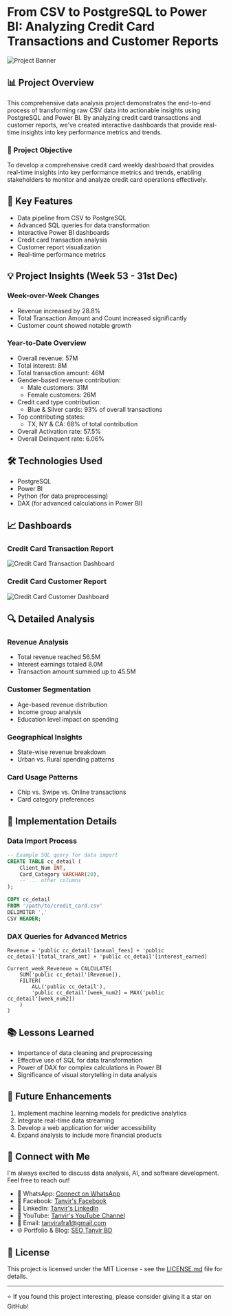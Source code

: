 # From CSV to PostgreSQL to Power BI: Analyzing Credit Card Transactions and Customer Reports

![Project Banner](https://github.com/seotanvirbd/Credit_Card_Transaction/blob/main/credit_card_transcation_dashboard.png)

## 📊 Project Overview

This comprehensive data analysis project demonstrates the end-to-end process of transforming raw CSV data into actionable insights using PostgreSQL and Power BI. By analyzing credit card transactions and customer reports, we've created interactive dashboards that provide real-time insights into key performance metrics and trends.

### 🎯 Project Objective

To develop a comprehensive credit card weekly dashboard that provides real-time insights into key performance metrics and trends, enabling stakeholders to monitor and analyze credit card operations effectively.

## 🚀 Key Features

- Data pipeline from CSV to PostgreSQL
- Advanced SQL queries for data transformation
- Interactive Power BI dashboards
- Credit card transaction analysis
- Customer report visualization
- Real-time performance metrics

## 💡 Project Insights (Week 53 - 31st Dec)

### Week-over-Week Changes
- Revenue increased by 28.8%
- Total Transaction Amount and Count increased significantly
- Customer count showed notable growth

### Year-to-Date Overview
- Overall revenue: 57M
- Total interest: 8M
- Total transaction amount: 46M
- Gender-based revenue contribution:
  - Male customers: 31M
  - Female customers: 26M
- Credit card type contribution:
  - Blue & Silver cards: 93% of overall transactions
- Top contributing states:
  - TX, NY & CA: 68% of total contribution
- Overall Activation rate: 57.5%
- Overall Delinquent rate: 6.06%

## 🛠️ Technologies Used

- PostgreSQL
- Power BI
- Python (for data preprocessing)
- DAX (for advanced calculations in Power BI)

## 📈 Dashboards

### Credit Card Transaction Report
![Credit Card Transaction Dashboard](https://github.com/seotanvirbd/Credit_Card_Transaction/blob/main/credit_card_transcation_dashboard.png)

### Credit Card Customer Report
![Credit Card Customer Dashboard](https://github.com/seotanvirbd/Credit_Card_Transaction/blob/main/credit_card_customer_report_dashboard.png)

## 🔍 Detailed Analysis

### Revenue Analysis
- Total revenue reached 56.5M
- Interest earnings totaled 8.0M
- Transaction amount summed up to 45.5M

### Customer Segmentation
- Age-based revenue distribution
- Income group analysis
- Education level impact on spending

### Geographical Insights
- State-wise revenue breakdown
- Urban vs. Rural spending patterns

### Card Usage Patterns
- Chip vs. Swipe vs. Online transactions
- Card category preferences

## 🔧 Implementation Details

### Data Import Process
```sql
-- Example SQL query for data import
CREATE TABLE cc_detail (
    Client_Num INT,
    Card_Category VARCHAR(20),
    -- ... other columns
);

COPY cc_detail
FROM '/path/to/credit_card.csv' 
DELIMITER ',' 
CSV HEADER;
```

### DAX Queries for Advanced Metrics
```dax
Revenue = 'public cc_detail'[annual_fees] + 'public cc_detail'[total_trans_amt] + 'public cc_detail'[interest_earned]

Current_week_Reveneue = CALCULATE(
    SUM('public cc_detail'[Revenue]),
    FILTER(
        ALL('public cc_detail'),
        'public cc_detail'[week_num2] = MAX('public cc_detail'[week_num2])
    )
)
```

## 📚 Lessons Learned

- Importance of data cleaning and preprocessing
- Effective use of SQL for data transformation
- Power of DAX for complex calculations in Power BI
- Significance of visual storytelling in data analysis

## 🔮 Future Enhancements

1. Implement machine learning models for predictive analytics
2. Integrate real-time data streaming
3. Develop a web application for wider accessibility
4. Expand analysis to include more financial products

## 🤝 Connect with Me

I'm always excited to discuss data analysis, AI, and software development. Feel free to reach out!

- 📱 WhatsApp: [Connect on WhatsApp](https://api.whatsapp.com/send?phone=8801687373830)
- 📘 Facebook: [Tanvir's Facebook](https://www.facebook.com/seotanvirbd)
- 💼 LinkedIn: [Tanvir's LinkedIn](https://www.linkedin.com/in/seotanvirbd/)
- 🎥 YouTube: [Tanvir's YouTube Channel](https://www.youtube.com/@tanvirbinali2200)
- 📧 Email: tanvirafra1@gmail.com
- 🌐 Portfolio & Blog: [SEO Tanvir BD](https://seotanvirbd.com/)

## 📄 License

This project is licensed under the MIT License - see the [LICENSE.md](LICENSE.md) file for details.

---

⭐️ If you found this project interesting, please consider giving it a star on GitHub!

